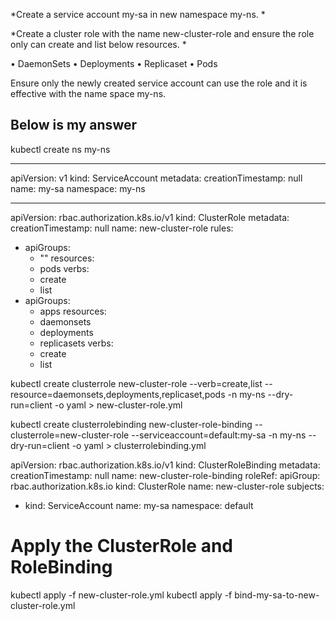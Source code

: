 *Create a service account my-sa in new namespace my-ns. *

*Create a cluster role with the name new-cluster-role and ensure the role only can create and list below resources. *

•  DaemonSets 
•  Deployments
•  Replicaset 
•  Pods

Ensure only the newly created service account can use the role and it is effective with the name space my-ns.


## Below is my answer

kubectl create ns my-ns

---

apiVersion: v1
kind: ServiceAccount
metadata:
  creationTimestamp: null
  name: my-sa
  namespace: my-ns


---

apiVersion: rbac.authorization.k8s.io/v1
kind: ClusterRole
metadata:
  creationTimestamp: null
  name: new-cluster-role
rules:
- apiGroups:
  - ""
  resources:
  - pods
  verbs:
  - create
  - list
- apiGroups:
  - apps
  resources:
  - daemonsets
  - deployments
  - replicasets
  verbs:
  - create
  - list

kubectl create clusterrole new-cluster-role --verb=create,list --resource=daemonsets,deployments,replicaset,pods -n my-ns --dry-run=client -o yaml > new-cluster-role.yml

kubectl create clusterrolebinding new-cluster-role-binding --clusterrole=new-cluster-role --serviceaccount=default:my-sa -n my-ns --dry-run=client -o yaml > clusterrolebinding.yml

apiVersion: rbac.authorization.k8s.io/v1
kind: ClusterRoleBinding
metadata:
  creationTimestamp: null
  name: new-cluster-role-binding
roleRef:
  apiGroup: rbac.authorization.k8s.io
  kind: ClusterRole
  name: new-cluster-role
subjects:
- kind: ServiceAccount
  name: my-sa
  namespace: default



# Apply the ClusterRole and RoleBinding
kubectl apply -f new-cluster-role.yml
kubectl apply -f bind-my-sa-to-new-cluster-role.yml

